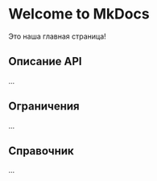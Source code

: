 # Welcome to MkDocs

Это наша главная страница!

## Описание API

...

## Ограничения

...

## Справочник

...
